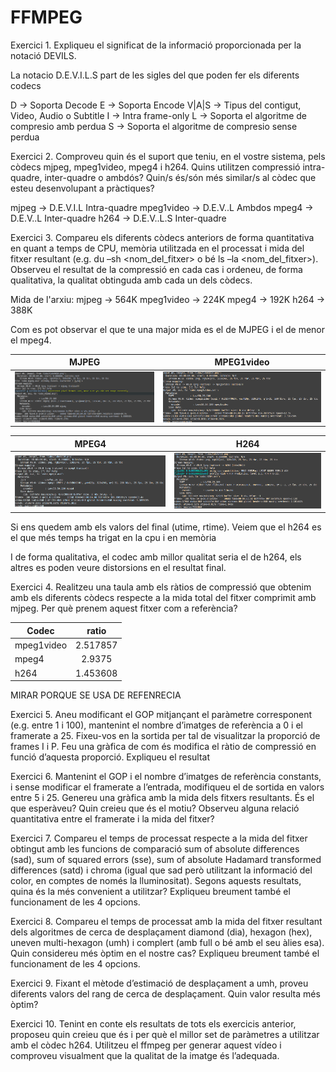 # FFMPEG
Exercici 1. Expliqueu el significat de la informació proporcionada per la notació DEVILS.

La notacio D.E.V.I.L.S part de les sigles del que poden fer els diferents codecs

D -> Soporta Decode
E -> Soporta Encode
V|A|S -> Tipus del contigut, Video, Audio o Subtitle
I -> Intra frame-only
L -> Soporta el algoritme de compresio amb perdua
S -> Soporta el algoritme de compresio sense perdua

Exercici 2. Comproveu quin és el suport que teniu, en el vostre sistema, pels còdecs mjpeg,
mpeg1video, mpeg4 i h264. Quins utilitzen compressió intra-quadre, inter-quadre o
ambdós? Quin/s és/són més similar/s al còdec que esteu desenvolupant a pràctiques?

mjpeg -> D.E.V.I.L  Intra-quadre
mpeg1video -> D.E.V..L Ambdos
mpeg4 -> D.E.V..L Inter-quadre
h264 -> D.E.V..L.S Inter-quadre


Exercici 3. Compareu els diferents còdecs anteriors de forma quantitativa en quant a temps de
CPU, memòria utilitzada en el processat i mida del fitxer resultant (e.g. du –sh
<nom_del_fitxer> o bé ls –la <nom_del_fitxer>). Observeu el resultat de la
compressió en cada cas i ordeneu, de forma qualitativa, la qualitat obtinguda amb cada un dels
còdecs.

Mida de l'arxiu:
mjpeg -> 564K
mpeg1video -> 224K
mpeg4 -> 192K
h264 -> 388K

Com es pot observar el que te una major mida es el de MJPEG i el de menor el mpeg4.

| MJPEG   | MPEG1video |
| ---------|:------:|
|![image info](./mjpeg_info.png)|![image info](./mpeg1video_info.png)|

| MPEG4   | H264 |
| ---------|:------:|
|![image info](./mpeg4_info.png)|![image info](./h264_info.png)|


Si ens quedem amb els valors del final (utime, rtime). Veiem que el h264 es el que més temps ha trigat en la cpu i en memòria

I de forma qualitativa, el codec amb millor qualitat seria el de h264, els altres es poden veure distorsions en el resultat final.

Exercici 4. Realitzeu una taula amb els ràtios de compressió que obtenim amb els diferents còdecs
respecte a la mida total del fitxer comprimit amb mjpeg. Per què prenem aquest fitxer com a
referència? 

| Codec       | ratio |
| ----------- |:------:|
|	mpeg1video|2.517857|
|	mpeg4	  |2.9375|
|	h264	  |1.453608|

MIRAR PORQUE SE USA DE REFENRECIA


Exercici 5. Aneu modificant el GOP mitjançant el paràmetre corresponent (e.g. entre 1 i 100),
mantenint el nombre d’imatges de referència a 0 i el framerate a 25. Fixeu-vos en la sortida per
tal de visualitzar la proporció de frames I i P. Feu una gràfica de com és modifica el ràtio de
compressió en funció d’aquesta proporció. Expliqueu el resultat


Exercici 6. Mantenint el GOP i el nombre d’imatges de referència constants, i sense modificar el
framerate a l’entrada, modifiqueu el de sortida en valors entre 5 i 25. Genereu una gràfica amb
la mida dels fitxers resultants. És el que esperàveu? Quin creieu que és el motiu? Observeu alguna
relació quantitativa entre el framerate i la mida del fitxer?


Exercici 7. Compareu el temps de processat respecte a la mida del fitxer obtingut amb les funcions
de comparació sum of absolute differences (sad), sum of squared errors (sse), sum of absolute
Hadamard transformed differences (satd) i chroma (igual que sad però utilitzant la informació
del color, en comptes de només la lluminositat). Segons aquests resultats, quina és la més
convenient a utilitzar? Expliqueu breument també el funcionament de les 4 opcions.


Exercici 8. Compareu el temps de processat amb la mida del fitxer resultant dels algoritmes de
cerca de desplaçament diamond (dia), hexagon (hex), uneven multi-hexagon (umh) i complert
(amb full o bé amb el seu àlies esa). Quin considereu més òptim en el nostre cas? Expliqueu
breument també el funcionament de les 4 opcions.


Exercici 9. Fixant el mètode d’estimació de desplaçament a umh, proveu diferents valors del rang
de cerca de desplaçament. Quin valor resulta més òptim?


Exercici 10. Tenint en conte els resultats de tots els exercicis anterior, proposeu quin creieu que és
i per què el millor set de paràmetres a utilitzar amb el còdec h264. Utilitzeu el ffmpeg per
generar aquest vídeo i comproveu visualment que la qualitat de la imatge és l’adequada.
